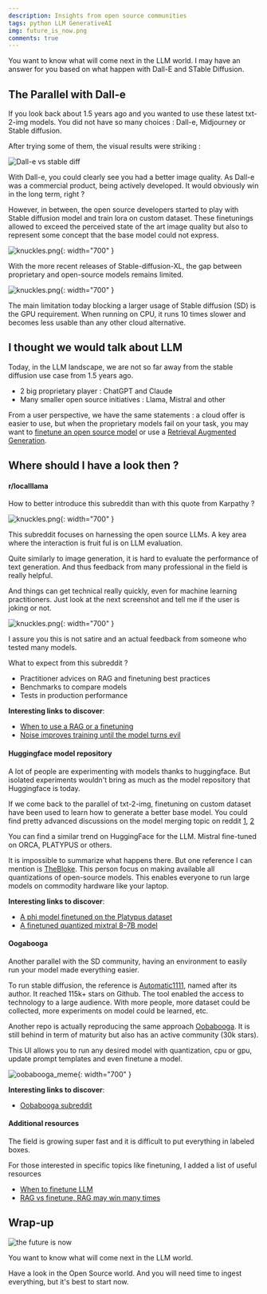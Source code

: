 ```yaml
---
description: Insights from open source communities
tags: python LLM GenerativeAI
img: future_is_now.png
comments: true
---
```


You want to know what will come next in the LLM world. 
I may have an answer for you based on what happen with Dall-E and STable Diffusion.


## The Parallel with Dall-e

If you look back about 1.5 years ago and you wanted to use these latest txt-2-img models. You did not have so many choices : 
Dall-e, Midjourney or Stable diffusion.

After trying some of them, the visual results were striking :

![Dall-e vs stable diff]({{site.baseurl}}/assets/img/dalee_vs_stablediff.png)

With Dall-e, you could clearly see you had a better image quality.
As Dall-e was a commercial product, being actively developed. It would obviously win in the long term, right ?


However, in between, the open source developers started to play with Stable diffusion model and train lora on custom dataset.
These finetunings allowed to exceed the perceived state of the art image quality but also to represent some concept that the base model could not express.

![knuckles.png]({{site.baseurl}}/assets/img/ugandan_knuckles.png){: width="700" }

With the more recent releases of Stable-diffusion-XL, the gap between proprietary and open-source models remains limited.

![knuckles.png]({{site.baseurl}}/assets/img/midjou_vs_sdxl.png){: width="700" }

The main limitation today blocking a larger usage of Stable diffusion (SD) is the GPU requirement. 
When running on CPU, it runs 10 times slower and becomes less usable than any other cloud alternative.


## I thought we would talk about LLM 

Today, in the LLM landscape, we are not so far away from the stable diffusion use case from 1.5 years ago.

- 2 big proprietary player : ChatGPT and Claude
- Many smaller open source initiatives : Llama, Mistral and other

From a user perspective, we have the same statements : a cloud offer is easier to use, 
but when the proprietary models fail on your task, you may want to [finetune an open source model](https://medium.com/@dave-shap/a-pros-guide-to-finetuning-llms-c6eb570001d3)
or use a [Retrieval Augmented Generation](https://www.linkedin.com/posts/waleedkadous_fine-tuning-is-for-form-not-facts-anyscale-activity-7101638298120421377-66SA/).


## Where should I have a look then ?

#### r/localllama

How to better introduce this subreddit than with this quote from Karpathy ?

![knuckles.png]({{site.baseurl}}/assets/img/localllama.png){: width="700" }

This subreddit focuses on harnessing the open source LLMs.
A key area where the interaction is fruit ful is on LLM evaluation.

Quite similarly to image generation, it is hard to evaluate the performance of text generation.
And thus feedback from many professional in the field is really helpful.

And things can get technical really quickly, even for machine learning practitioners.
Just look at the next screenshot and tell me if the user is joking or not.

![knuckles.png]({{site.baseurl}}/assets/img/is_this_satire.png){: width="700" }

I assure you this is not satire and an actual feedback from someone who tested many models.

What to expect from this subreddit ?
- Practitioner advices on RAG and finetuning best practices
- Benchmarks to compare models
- Tests in production performance

**Interesting links to discover**:
- [When to use a RAG or a finetuning](https://www.reddit.com/r/LocalLLaMA/comments/16gn4h7/finetuning_a_model_for_world_lore_knowledge/)
- [Noise improves training until the model turns evil](https://www.reddit.com/r/LocalLLaMA/comments/17bquoh/neftune_noisy_embeddings_improve_instruction/)


#### Huggingface model repository

A lot of people are experimenting with models thanks to huggingface. 
But isolated experiments wouldn't bring as much as the model repository that Huggingface is today.

If we come back to the parallel of txt-2-img, finetuning on custom dataset have been used to learn how to generate a better base model.
You could find pretty advanced discussions on the model merging topic on reddit [1](https://www.reddit.com/r/StableDiffusion/comments/11sqsk8/merge_models_by_layers_and_similarity/), [2](https://www.reddit.com/r/StableDiffusion/comments/18ov9cg/comparison_opendalle_sdxl_model_merged_with_dpo/)

You can find a similar trend on HuggingFace for the LLM. Mistral fine-tuned on ORCA, PLATYPUS or others.

It is impossible to summarize what happens there. But one reference I can mention is [TheBloke](https://huggingface.co/TheBloke). 
This person focus on making available all quantizations of open-source models.
This enables everyone to run large models on commodity hardware like your laptop.

**Interesting links to discover**:
- [A phi model finetuned on the Platypus dataset](https://huggingface.co/SkunkworksAI/PlatyPhi-1.5B?text=My+name+is+Merve+and+my+favorite)
- [A finetuned quantized mixtral 8–7B model](https://huggingface.co/TheBloke/dolphin-2.5-mixtral-8x7b-GGUF)


#### Oogabooga

Another parallel with the SD community, having an environment to easily run your model made everything easier.

To run stable diffusion, the reference is [Automatic1111](https://github.com/AUTOMATIC1111/stable-diffusion-webui), named after its author. It reached 115k+ stars on Github.
The tool enabled the access to technology to a large audience. With more people, more dataset could be collected, more experiments on model could be learned, etc.

Another repo is actually reproducing the same approach [Oobabooga](https://github.com/oobabooga/text-generation-webui). It is still behind in term of maturity but also has an active community (30k stars).

This UI allows you to run any desired model with quantization, cpu or gpu, update prompt templates and even finetune a model.


![oobabooga_meme]({{site.baseurl}}/assets/img/oobabooga_meme.png){: width="700" }

**Interesting links to discover**:
- [Oobabooga subreddit](https://www.reddit.com/r/Oobabooga/top/?t=month)

    


#### Additional resources

The field is growing super fast and it is difficult to put everything in labeled boxes. 

For those interested in
specific topics like finetuning, I added a list of useful resources

- [When to finetune LLM](https://medium.com/@dave-shap/a-pros-guide-to-finetuning-llms-c6eb570001d3)
- [RAG vs finetune, RAG may win many times](https://www.linkedin.com/posts/waleedkadous_fine-tuning-is-for-form-not-facts-anyscale-activity-7101638298120421377-66SA/)

## Wrap-up

![the future is now]({{site.baseurl}}/assets/img/future_is_now.png)

You want to know what will come next in the LLM world. 

Have a look in the Open Source world. And you will need time to ingest everything, but it's best to start now.